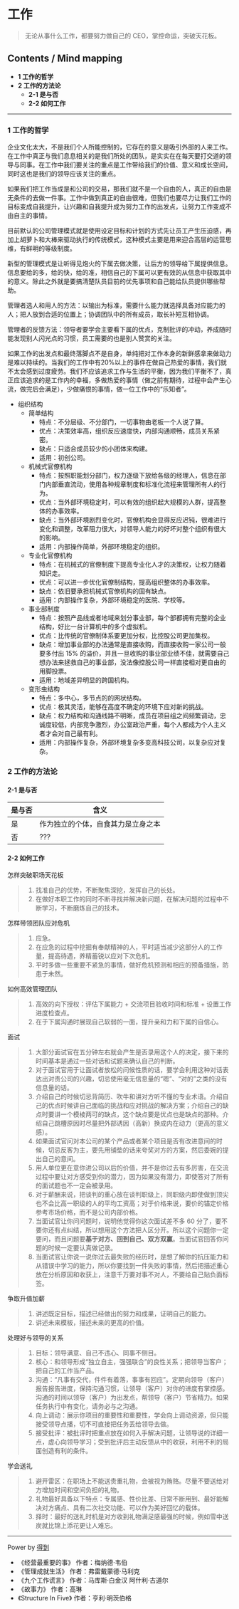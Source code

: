 # 工作
> 无论从事什么工作，都要努力做自己的 CEO，掌控命运，突破天花板。

## Contents / Mind mapping
- **1 工作的哲学**
- **2 工作的方法论**
  - **2-1 是与否**
  - **2-2 如何工作**

---

### 1 工作的哲学

企业文化太大，不是我们个人所能控制的，它存在的意义是吸引外部的人来工作。在工作中真正与我们息息相关的是我们所处的团队，是实实在在每天要打交道的领导与同事。在工作中我们要关注的重点是工作带给我们的价值、意义和成长空间，同时这也是我们的领导应该关注的重点。

如果我们把工作当成是和公司的交易，那我们就不是一个自由的人，真正的自由是无条件的去做一件事。工作中做到真正的自由很难，但我们也要尽力让我们工作的目标变成自我提升，让兴趣和自我提升成为努力工作的出发点，让努力工作变成不由自主的事情。

目前默认的公司管理模式就是使用设定目标和计划的方式先让员工产生压迫感，再加上胡萝卜和大棒来驱动执行的传统模式，这种模式主要是用来迎合高层的运营思维，有鲜明的等级制度。

新型的管理模式是让听得见炮火的下属去做决策，让后方的领导给下属提供信息。信息要给的多，给的快，给的准，相信自己的下属可以更有效的从信息中获取其中的意义。除此之外就是要搞清楚队员目前的优先事项和自己能给队员提供哪些帮助。

管理者选人和用人的方法：以输出为标准，需要什么能力就选择具备对应能力的人；把人放到合适的位置上；协调团队中的所有成员，取长补短互相协调。

管理者的反馈方法：领导者要学会主要看下属的优点，克制批评的冲动，养成随时能发现别人闪光点的习惯，员工需要的也是别人赞赏的关注。

如果工作的出发点和最终落脚点不是自身，单纯把对工作本身的新鲜感拿来做动力是难以持续的。当我们的工作中有20%以上的事件在做自己热爱的事情，我们就不太会感到过度疲劳。我们不应该追求工作与生活的平衡，因为我们平衡不了，真正应该追求的是工作内的幸福，多做热爱的事情（做之前有期待，过程中会产生心流，做完后会满足），少做痛恨的事情，做一位工作中的“乐知者”。

- 组织结构
  - 简单结构
    - 特点：不分层级、不分部门，一切事物由老板一个人说了算。
    - 优点：决策效率高，组织反应速度快，内部沟通顺畅，成员关系紧密。
    - 缺点：只适合成员较少的小团体来构建。
    - 适用：初创公司。
  - 机械式官僚机构
    - 特点：按照职能划分部门，权力逐级下放给各级的经理人，信息在部门内部垂直流动，使用各种规章制度和标准化流程来管理所有人的行为。
    - 优点：当外部环境稳定时，可以有效的组织起大规模的人群，提高整体的办事效率。
    - 缺点：当外部环境剧烈变化时，官僚机构会显得反应迟钝，很难进行变化和调整，改革阻力很大，对领导人能力的好坏对整个组织有很大的影响。
    - 适用：内部操作简单，外部环境稳定的组织。
  - 专业化官僚机构
    - 特点：在机械式的官僚制度下提高专业化人才的决策权，让权力随着知识走。
    - 优点：可以进一步优化官僚制结构，提高组织整体的办事效率。
    - 缺点：依旧要承担机械式官僚机构的固有缺点。
    - 适用：内部操作复杂，外部环境稳定的医院、学校等。
  - 事业部制度
    - 特点：按照产品线或者地域来划分事业部，每个部都拥有完整的企业结构，好比一台计算机中的多个虚拟机。
    - 优点：比传统的官僚制体系要更加分权，比控股公司更加集权。
    - 缺点：增加事业部的办法通常是直接收购，而直接收购一家公司一般要多付出 15% 的溢价，并且一旦收购的事业部业绩不佳，就需要自己想办法来拯救自己的事业部，没法像控股公司一样直接相对更自由的用脚投票。
    - 适用：地域差异明显的跨国机构。
  - 变形虫结构
    - 特点：多中心，多节点的的网状结构。
    - 优点：极其灵活，能够在高度不确定的环境下应对新的挑战。
    - 缺点：权力结构和沟通线路不明晰，成员在项目组之间频繁调动，忠诚度较低，内部竞争激烈，办公室政治严重，每个人都成为个人主义者才会对自己最有利。
    - 适用：内部操作复杂，外部环境复杂多变高科技公司，以复杂应对复杂。



### 2 工作的方法论

#### 2-1 是与否

|是与否|含义|
|  --  | -- |
|是|作为独立的个体，自食其力是立身之本|
|否|???|

#### 2-2 如何工作

怎样突破职场天花板
> 1. 找准自己的优势，不断聚焦深挖，发挥自己的长处。
> 2. 在做好本职工作的同时不断寻找并解决新问题，在解决问题的过程中不断学习，不断磨炼自己的技术。

怎样带领团队应对危机
> 1. 应急。
> 2. 在应急的过程中挖掘有奉献精神的人，平时适当减少这部分人的工作量，提高待遇，养精蓄锐以应对下次危机。
> 3. 平时多做一些重要不紧急的事情，做好危机预测和相应的预备措施，防患于未然。

如何高效管理团队
> 1. 高效的向下授权：评估下属能力 + 交流项目验收时间和标准 + 设置工作进度检查点。
> 2. 在于下属沟通时展现自己软弱的一面，提升亲和力和下属的自信心。

面试
> 1. 大部分面试官在五分钟左右就会产生是否录用这个人的决定，接下来的时间基本是通过一些对话和试题来确认自己的判断。
> 2. 对于面试官用于让面试者放松的问候性质的话，要学会利用这种对话表达出对贵公司的兴趣，切忌使用毫无信息量的“嗯”、“对的”之类的没有信息量的话。
> 3. 介绍自己的时候切忌背简历、吹牛和讲对方听不懂的专业术语。介绍自己的优点时候讲自己面临的挑战和应对挑战的解决方案；介绍自己的缺点时要讲一个模棱两可的缺点，这个缺点要是优点也是缺点的那种。介绍自己跳槽原因时尽量把外部诱因（高新）换成内在动力（更高的意义感）。
> 4. 如果面试官问对本公司的某个产品或者某个项目是否有改进意间的时候，切忌反客为主，要先用铺垫的话来夸奖对方的方案，然后委婉的提出自己的意间。
> 5. 用人单位更在意你进公司以后的价值，并不是你过去有多厉害，在交流过程中要让对方感受到你的潜力，因为如果没有潜力，即使答对了所有的面试题也不一定会被录用。
> 6. 对于薪酬来说，把谈判的重心放在谈判职级上，同职级内即使做到顶尖也不会比高一职级的人的平均工资高；对于价格来说，要价的锚定价格参考市场价格，而不是公司内部价格。
> 7. 当面试官让你问问题时，说明他觉得你这次面试差不多 60 分了，要不要你还有点纠结，所以想用这个方法把人区分开。所以这个问题你一定要问，而且问题要**基于对方、回到自己、双方双赢**。当面试官回答你问题的时候一定要认真做记录。
> 8. 当面试官让你说一说你过去最失败的经历时，是想了解你的抗压能力和从错误中学习的能力，所以你要找到一件失败的事情，然后把描述重心放在分析原因和收获上，注意千万要对事不对人，不要给自己贴负面标签。

争取升值加薪
> 1. 讲述既定目标，描述已经做出的努力和成果，证明自己的能力。
> 2. 讲述未来模板，描述未来的更高的价值。

处理好与领导的关系
> 1. 目标：领导满意、自己不违心、同事不侧目。
> 2. 核心：和领导形成“独立自主，强强联合”的良性关系；把领导当客户；把自己的工作当产品。
> 3. 沟通：“凡事有交代，件件有着落，事事有回应”。定期向领导（客户）报告报告进度，保持沟通习惯，让领导（客户）对你的进度有掌控感。沟通的时间以领导（客户）为出发点，帮领导（客户）节省精力。如果任务执行中有变化，请务必与之沟通。
> 4. 向上调动：展示你项目的重要性和重要性，学会向上调动资源，但只能接受领导点播，切不可直接把任务丢给领导去做。
> 5. 接受批评：被批评时把重点放在如何入手解决问题，让领导说的详细一点，虚心向领导学习；受到批评后主动反馈从中的收获，利用不利的局面创造有利的条件。

学会送礼
> 1. 避开雷区：在职场上不能送贵重礼物，会被视为贿赂。尽量不要送给对方增加时间和空间负担的礼物。
> 2. 礼物最好具备以下特点：专属感、性价比差、日常不断用到、最好能解决对方痛点、具有二次社交功能、可以作为美好回忆的载体。
> 3. 择时：最好的送礼时机是对方收到礼物满足感最强的时候，例如雪中送炭就比锦上添花更让人难忘。



---
Power by [得到](https://www.igetget.com)
- 《经营最重要的事》 作者：梅纳德·韦伯
- 《管理成就生活》 作者：弗雷戴蒙德·马利克
- 《九个工作谎言》 作者：马库斯·白金汉 阿什利·古道尔
- 《故事力》 作者：高琳
- 《Structure In Five》 作者：亨利·明茨伯格

